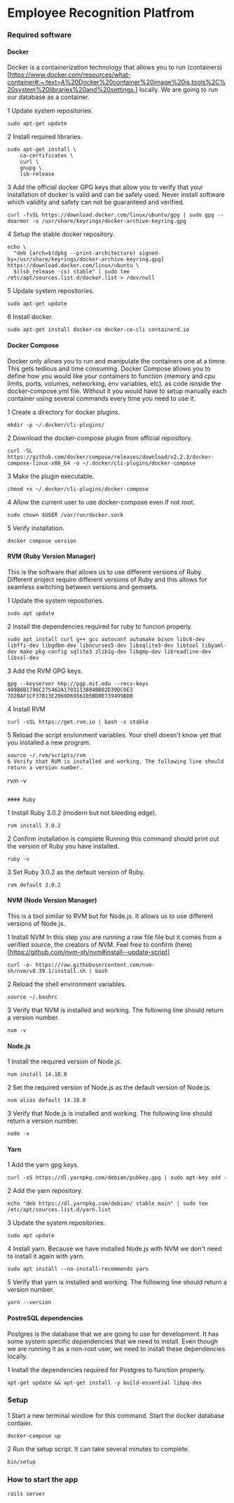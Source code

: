 # Employee Recognition Platfrom

### Required software

#### Docker 

Docker is a containerization technology that allows you to run (containers)[https://www.docker.com/resources/what-container#:~:text=A%20Docker%20container%20image%20is,tools%2C%20system%20libraries%20and%20settings.] locally. We are going to run our database as a container. 

1 Update system repositories.
```
sudo apt-get update
```
2 Install required libraries.
```
sudo apt-get install \
    ca-certificates \
    curl \
    gnupg \
    lsb-release
```
3 Add the official docker GPG keys that allow you to verify that your installation of docker is valid and can be safely used. Never install software which validity and safety can not be guaranteed and verified.
```
curl -fsSL https://download.docker.com/linux/ubuntu/gpg | sudo gpg --dearmor -o /usr/share/keyrings/docker-archive-keyring.gpg
```
4 Setup the stable docker repository.
```
echo \
  "deb [arch=$(dpkg --print-architecture) signed-by=/usr/share/keyrings/docker-archive-keyring.gpg] https://download.docker.com/linux/ubuntu \
  $(lsb_release -cs) stable" | sudo tee /etc/apt/sources.list.d/docker.list > /dev/null
```
5 Update system repositories.
```
sudo apt-get update
```
6 Install docker.
```
sudo apt-get install docker-ce docker-ce-cli containerd.io
```

#### Docker Compose

Docker only allows you to run and manipulate the containers one at a timne. This gets tedious and time consuming. Docker Compose allows you to define how you would like your containers to function (memory and cpu limits, ports, volumes, networking, env variables, etc). as code isnside the docker-compose.yml file. Without it you would have to setup manually each container using several commands every time you need to use it. 

1 Create a directory for docker plugins.
```
mkdir -p ~/.docker/cli-plugins/
```
2 Download the docker-compose plugin from official repository.
```
curl -SL https://github.com/docker/compose/releases/download/v2.2.3/docker-compose-linux-x86_64 -o ~/.docker/cli-plugins/docker-compose
```
3 Make the plugin executable.
```
chmod +x ~/.docker/cli-plugins/docker-compose
```
4 Allow the current user to use docker-compose even if not root.
```
sudo chown $USER /var/run/docker.sock
```
5 Verify installation.
```
docker compose version
```


#### RVM (Ruby Version Manager)

This is the software that allows us to use different versions of Ruby. Different project require different versions of Ruby and this allows for seamless switching between versions and gemsets.

1 Update the system repositories.
```
sudo apt update
```
2 Install the dependencies required for ruby to funcion properly.
```
sudo apt install curl g++ gcc autoconf automake bison libc6-dev libffi-dev libgdbm-dev libncurses5-dev libsqlite3-dev libtool libyaml-dev make pkg-config sqlite3 zlib1g-dev libgmp-dev libreadline-dev libssl-dev
```
3 Add the RVM GPG keys. 
```
gpg --keyserver hkp://pgp.mit.edu --recv-keys 409B6B1796C275462A1703113804BB82D39DC0E3 7D2BAF1CF37B13E2069D6956105BD0E739499BDB
```
4 Install RVM
```
curl -sSL https://get.rvm.io | bash -s stable
```
5 Reload the script envionment variables. Your shell doesn't know yet that you installed a new program.
```
source ~/.rvm/scripts/rvm
6 Verify that RVM is installed and working. The following line should return a version number.
```
rvm -v
```

#### Ruby
```
1 Install Ruby 3.0.2 (modern but not bleeding edge).
``` 
rvm install 3.0.2
```
2 Confirm installation is complete
Running this command should print out the version of Ruby you have installed.
```
ruby -v
```
3 Set Ruby 3.0.2 as the default version of Ruby.
```
rvm default 3.0.2
```

#### NVM (Node Version Manager)

This is a tool similar to RVM but for Node.js. It allows us to use different versions of Node.js.

1 Install NVM
In this step you are running a raw file file but it comes from a verified source, the creators of NVM. Feel free to confirm (here)[https://github.com/nvm-sh/nvm#install--update-script]
```
curl -o- https://raw.githubusercontent.com/nvm-sh/nvm/v0.39.1/install.sh | bash
```
2 Reload the shell environment variables.
```
source ~/.bashrc

```
3 Verify that NVM is installed and working. The following line should return a version number.
```
nvm -v 
```

#### Node.js

1 Install the required version of Node.js.
```
nvm install 14.18.0
```
2 Set the required version of Node.js as the default version of Node.js.
```
nvm alias default 14.18.0
```
3 Verify that Node.js is installed and working. The following line should return a version number.
```
node -v
```

#### Yarn

1 Add the yarn gpg keys.
```
curl -sS https://dl.yarnpkg.com/debian/pubkey.gpg | sudo apt-key add -
```
2 Add the yarn repository.
```
echo "deb https://dl.yarnpkg.com/debian/ stable main" | sudo tee /etc/apt/sources.list.d/yarn.list
```
3 Update the system repositories.
```
sudo apt update
```
4 Install yarn. Because we have installed Node.js with NVM we don't need to install it again with yarn. 
```
sudo apt install --no-install-recommends yarn
```
5 Verify that yarn is installed and working. The following line should return a version number.
```
yarn --version
```

#### PostreSQL dependencies

Postgres is the database that we are going to use for development. It has some system specific dependencies that we need to install. Even though we are running it as a non-root user, we need to install these dependencies locally.

1 Install the dependencies required for Postgres to function properly.
```
apt-get update && apt-get install -y build-essential libpq-dev
```

### Setup

1 Start a new terminal window for this command. Start the docker database contaier.
```
docker-compose up  
```
2 Run the setup script. It can take several minutes to complete.
```
bin/setup
```

### How to start the app
```
rails server
```
